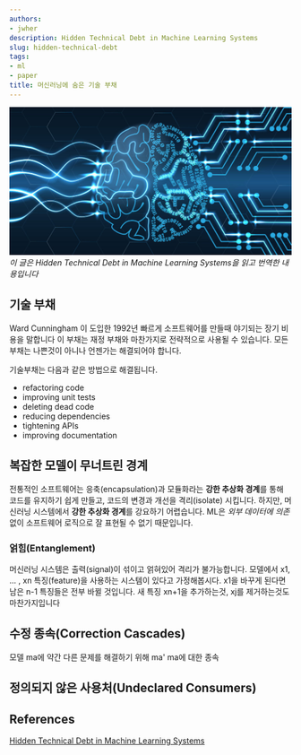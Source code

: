 ```yaml
---
authors:
- jwher
description: Hidden Technical Debt in Machine Learning Systems
slug: hidden-technical-debt
tags:
- ml
- paper
title: 머신러닝에 숨은 기술 부채
---
```


[![ML](/img/brain.jpg)](/posts/hidden-technical-debt)  
*이 글은 Hidden Technical Debt in Machine Learning Systems을 읽고 번역한 내용입니다*  
<!--truncate-->

## 기술 부채
Ward Cunningham 이 도입한 1992년 빠르게 소프트웨어를 만들때 야기되는 장기 비용을 말합니다
이 부채는 재정 부채와 마찬가지로 전략적으로 사용될 수 있습니다.
모든 부채는 나쁜것이 아니나 언젠가는 해결되어야 합니다.

기술부채는 다음과 같은 방법으로 해결됩니다. 
* refactoring code
* improving unit tests
* deleting dead code
* reducing dependencies
* tightening APIs
* improving documentation

## 복잡한 모델이 무너트린 경계
전통적인 소프트웨어는 응축(encapsulation)과 모듈화라는 **강한 추상화 경계**를 통해 코드를 유지하기 쉽게 만들고, 코드의 변경과 개선을 격리(isolate) 시킵니다.
하지만, 머신러닝 시스템에서 **강한 추상화 경계**를 강요하기 어렵습니다.
ML은 *외부 데이터에 의존* 없이 소프트웨어 로직으로 잘 표현될 수 없기 때문입니다.

### 얽힘(Entanglement)

머신러닝 시스템은 출력(signal)이 섞이고 얽혀있어 격리가 불가능합니다.
모델에서 x1, ... , xn 특징(feature)을 사용하는 시스템이 있다고 가정해봅시다.
x1을 바꾸게 된다면 남은 n-1 특징들은 전부 바뀔 것입니다.
새 특징 xn+1을 추가하는것, xj를 제거하는것도 마찬가지입니다

## 수정 종속(Correction Cascades)

모델 ma에 약간 다른 문제를 해결하기 위해 ma'
ma에 대한 종속

## 정의되지 않은 사용처(Undeclared Consumers)

<!-- 아직 작성중에 있습니다! -->

## References
[Hidden Technical Debt in Machine Learning Systems](https://proceedings.neurips.cc/paper/2015/file/86df7dcfd896fcaf2674f757a2463eba-Paper.pdf)
